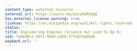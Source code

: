 ```yaml
---
content_type: external-resource
external_url: https://youtu.be/y2vzH1MjRqQ
has_external_license_warning: true
license: https://en.wikipedia.org/wiki/All_rights_reserved
status: ''
title: Engineering Engines (Science Out Loud S1 Ep 6)
uid: 7abb9811-d9f1-4be0-a3b8-f77a833ab8d6
wayback_url: ''
---
```

